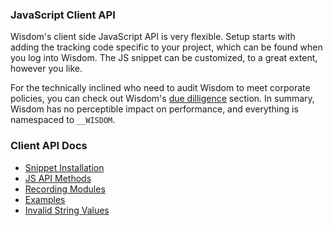### JavaScript Client API


Wisdom's client side JavaScript API is very flexible. Setup starts with adding the tracking code specific to your project, which can be found when you log into Wisdom. The JS snippet can be customized, to a great extent, however you like.


<!-- Wisdom works by capturing and recording the change in HTML, along with JavaScript events. To that end, Wisdom is asyncrnously event driven. -->


For the technically inclined who need to audit Wisdom to meet corporate policies, you can check out Wisdom's [due dilligence](/due-dillegence/index.html) section. In summary, Wisdom has no perceptible impact on performance, and everything is namespaced to `__WISDOM`.



<div class='spacer64'></div>

### Client API Docs
- [Snippet Installation](/js-client-api/installation.md)
- [JS API Methods](/js-client-api/api.md)
- [Recording Modules](/js-client-api/recording-modules/README.md)
- [Examples](/js-client-api/examples.md)
- [Invalid String Values](quirks-and-limitations.md)
